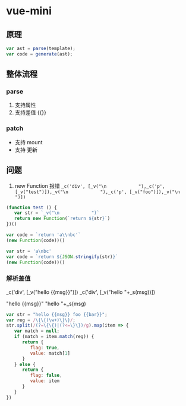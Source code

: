 # vue-mini

## 原理

```js
var ast = parse(template);
var code = generate(ast);
```

## 整体流程


### parse

1. 支持属性
2. 支持差值 {{}}


### patch

- 支持 mount
- 支持 更新

## 问题

1. new Function 报错
`_c('div', [_v("\n            "),_c('p', [_v("test")]),_v("\n            "),_c('p', [_v("foo")]),_v("\n        ")])`

```js
(function test () {
   var str = `_v("\n            ")`
   return new Function(`return ${str}`)
})()

var code = `return 'a\\nbc'`
(new Function(code))()

var str = 'a\nbc'
var code = `return ${JSON.stringify(str)}`
(new Function(code))()
```
### 解析差值

_c('div', [_v("hello {{msg}}")])
_c('div', [_v("hello "+_s(msg))])

"hello {{msg}}"
"hello "+_s(msg)

```js
var str = "hello {{msg}} foo {{bar}}";
var reg = /\{\{(\w+)\}\}/;
str.split(/(?=\{\{)|(?<=\}\})/g).map(item => {
   var match = null;
   if (match = item.match(reg)) {
      return {
         flag: true,
         value: match[1]
      }
   } else {
      return {
         flag: false,
         value: item
      }
   }
})
```